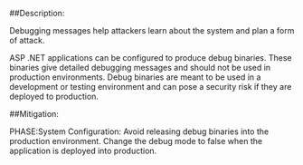 ##Description:

Debugging messages help attackers learn about the system and plan a form of attack.

ASP .NET applications can be configured to produce debug binaries. These binaries give detailed debugging messages and should not be used in production environments. Debug binaries are meant to be used in a development or testing environment and can pose a security risk if they are deployed to production.

##Mitigation:


PHASE:System Configuration:
Avoid releasing debug binaries into the production environment. Change the debug mode to false when the application is deployed into production.

